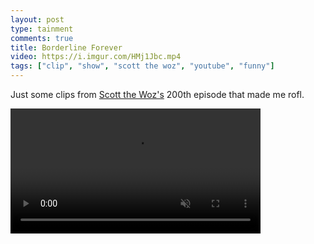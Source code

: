 ```yaml
---
layout: post
type: tainment
comments: true
title: Borderline Forever
video: https://i.imgur.com/HMj1Jbc.mp4
tags: ["clip", "show", "scott the woz", "youtube", "funny"]
---
```

Just some clips from [Scott the Woz's](https://www.youtube.com/watch?v=mhbVUf3yyB0&t=3192s) 200th episode that made me rofl.

<video muted autoplay controls loop width="400">
    <source src="https://i.imgur.com/ICPVM1p.mp4" type="video/mp4">
</video>
